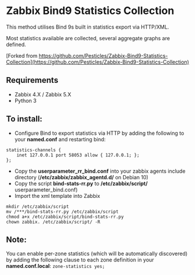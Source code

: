 # Zabbix Bind9 Statistics Collection

This method utilises Bind 9s built in statistics export via HTTP/XML.

Most statistics available are collected, several aggregate graphs are defined.

[Forked from https://github.com/Pesticles/Zabbix-Bind9-Statistics-Collection](https://github.com/Pesticles/Zabbix-Bind9-Statistics-Collection)

## Requirements
* Zabbix 4.X / Zabbix 5.X
* Python 3

## To install:
* Configure Bind to export statistics via HTTP by adding the following to your <b>named.conf</b> and restarting bind:
```
statistics-channels {
 	inet 127.0.0.1 port 58053 allow { 127.0.0.1; };
};
```
* Copy the <b>userparameter_rr_bind.conf</b> into your zabbix agents include directory (<b>/etc/zabbix/zabbix_agentd.d/</b> on Debian 10)
* Copy the script <b>bind-stats-rr.py</b> to <b>/etc/zabbix/script/</b>
userparameter_bind.conf)
* Import the xml template into Zabbix
```
mkdir /etc/zabbix/script
mv /***/bind-stats-rr.py /etc/zabbix/script
chmod a+x /etc/zabbix/script/bind-stats-rr.py
chown zabbix. /etc/zabbix/script/ -R

```
## Note:

You can enable per-zone statistics (which will be automatically discovered) by adding the following clause to each zone definition in your <b>named.conf.local</b>:
`zone-statistics yes;`
